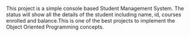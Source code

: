 This project is a simple console based Student Management System.
The status will show all the details of the student including name, id, courses enrolled and balance.This is one of the best projects to implement the Object Oriented Programming concepts.